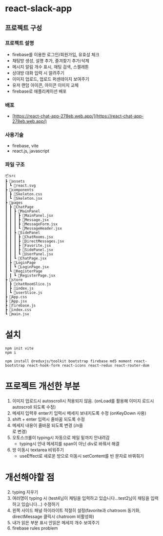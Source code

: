 # react-slack-app

## 프로젝트 구성

### 프로젝트 설명

- firebase를 이용한 로그인/회원가입, 유효성 체크
- 채팅방 생성, 설명 추가, 즐겨찾기 추가/삭제
- 메시지 알림 개수 표시, 채팅 검색, 스켈레톤
- 상대방 대화 입력 시 알려주기
- 이미지 업로드, 업로드 퍼센테이지 보여주기
- 유저 랜덤 아이콘, 아이콘 이미지 교체
- firebase로 애플리케이션 배포

### 배포

- [https://react-chat-app-278eb.web.app/](https://react-chat-app-278eb.web.app/)

### 사용기술

- firebase, vite
- react.js, javascript

### 파일 구조

```
📦src
┣ 📂assets
┃ ┗ 📜react.svg
┣ 📂components
┃ ┣ 📜Skeleton.css
┃ ┗ 📜Skeleton.jsx
┣ 📂pages
┃ ┣ 📂ChatPage
┃ ┃ ┣ 📂MainPanel
┃ ┃ ┃ ┣ 📜MainPanel.jsx
┃ ┃ ┃ ┣ 📜Message.jsx
┃ ┃ ┃ ┣ 📜MessageForm.jsx
┃ ┃ ┃ ┗ 📜MessageHeader.jsx
┃ ┃ ┣ 📂SidePanel
┃ ┃ ┃ ┣ 📜ChatRooms.jsx
┃ ┃ ┃ ┣ 📜DirectMessages.jsx
┃ ┃ ┃ ┣ 📜Favorite.jsx
┃ ┃ ┃ ┣ 📜SidePanel.jsx
┃ ┃ ┃ ┗ 📜UserPanel.jsx
┃ ┃ ┗ 📜ChatPage.jsx
┃ ┣ 📂LoginPage
┃ ┃ ┗ 📜LoginPage.jsx
┃ ┗ 📂RegisterPage
┃ ┃ ┗ 📜RegisterPage.jsx
┣ 📂store
┃ ┣ 📜chatRoomSlice.js
┃ ┣ 📜index.js
┃ ┗ 📜userSlice.js
┣ 📜App.css
┣ 📜App.jsx
┣ 📜firebase.js
┣ 📜index.css
┗ 📜main.jsx
```

# 설치

```
npm init vite
npm i
```

```
npm install @reduxjs/toolkit bootstrap firebase md5 moment react-bootstrap react-hook-form react-icons react-redux react-router-dom
```

# 프로젝트 개선한 부분

1. 이미지 업로드시 autoscroll시 적용되지 않음. (onLoad를 활용해 이미지 로드시 autoscroll 되도록 수정)
2. 메세지 입력후 enter키 입력시 메세지 보내지도록 수정 (onKeyDown 사용)
3. shift + enter 입력시 줄바꿈 되도록 수정
4. 메세지 내용이 줄바꿈 되도록 변경 (/n을 <br>로 변경)
5. 오토스크롤이 typing시 자동으로 제일 밑까지 안내려감
   - typing시 안내 메세지를 span이 아닌 div로 바꿔서 해결
6. 방 이동시 textarea 비워주기
   - useEffect로 새로운 방으로 이동시 setContent를 빈 문자로 바꿔줘기

# 개선해야할 점

2.  typing 지우기
3.  여러명이 typing 시 (test4님이 채팅을 입력하고 있습니다...test2님이 채팅을 입력하고 있습니다...) 수정하기
4.  왼쪽 사이드 패널 하이라이트 적절히 설정(favorite과 chatroom 동기화, directMessage 클릭시 chatroom 비활성화)
5.  내가 읽은 부분 표시 안읽은 메세지 개수 보여주기
6.  firebase rules problem
